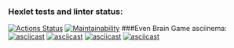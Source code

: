 ### Hexlet tests and linter status:
[![Actions Status](https://github.com/Soso82/python-project-49/workflows/hexlet-check/badge.svg)](https://github.com/Soso82/python-project-49/actions)
[![Maintainability](https://api.codeclimate.com/v1/badges/801539daf54db7ecad13/maintainability)](https://codeclimate.com/github/Soso82/python-project-49/maintainability)
###Even Brain Game asciinema:
[![asciicast](https://asciinema.org/a/3ddgy0nfZqgURSLXkigfRXKLH.svg)](https://asciinema.org/a/3ddgy0nfZqgURSLXkigfRXKLH)
[![asciicast](https://asciinema.org/a/GEUlHdbBpSRR441vfCMkdmWi6.svg)](https://asciinema.org/a/GEUlHdbBpSRR441vfCMkdmWi6)
[![asciicast](https://asciinema.org/a/XGzdgEsRw9xYtYSKUONCMaS6z.svg)](https://asciinema.org/a/XGzdgEsRw9xYtYSKUONCMaS6z)
[![asciicast](https://asciinema.org/a/OnKONZDHLLb5UlKIU7vYmXHVW.svg)](https://asciinema.org/a/OnKONZDHLLb5UlKIU7vYmXHVW)
